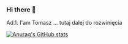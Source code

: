 ### Hi there 👋

Ad.1. I'am Tomasz ... tutaj dalej do rozwinięcia 

[![Anurag's GitHub stats](https://github-readme-stats.vercel.app/api?username=grivel17)](https://github.com/anuraghazra/github-readme-stats)



<!--
**grivel17/grivel17** is a ✨ _special_ ✨ repository because its `README.md` (this file) appears on your GitHub profile.

Here are some ideas to get you started:

- 🔭 I’m currently working on ...
- 🌱 I’m currently learning ...
- 👯 I’m looking to collaborate on ...
- 🤔 I’m looking for help with ...
- 💬 Ask me about ...
- 📫 How to reach me: ...
- 😄 Pronouns: ...
- ⚡ Fun fact: ...
-->
